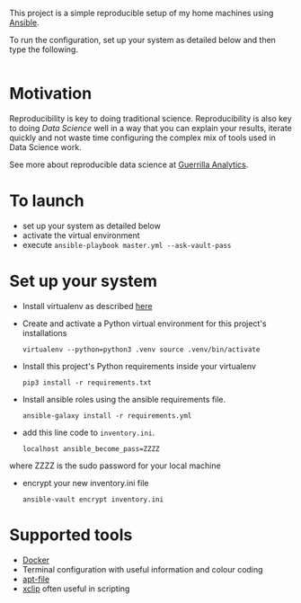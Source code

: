 This project is a simple reproducible setup of my home machines using [Ansible](https://www.ansible.com/).

To run the configuration, set up your system as detailed below and then type the following.

```

```

# Motivation

Reproducibility is key to doing traditional science. Reproducibility is also key to doing _Data Science_ well in a way that you can explain your results, iterate quickly and not waste time configuring the complex mix of tools used in Data Science work.

See more about reproducible data science at [Guerrilla Analytics](https://guerrilla-analytics.net).

# To launch

-   set up your system as detailed below
-   activate the virtual environment
-   execute `ansible-playbook master.yml --ask-vault-pass`

# Set up your system

-   Install virtualenv as described [here](https://virtualenv.pypa.io/en/latest/installation/)
-   Create and activate a Python virtual environment for this project's installations

    `virtualenv --python=python3 .venv
    source .venv/bin/activate`

-   Install this project's Python requirements inside your virtualenv

    `pip3 install -r requirements.txt`

-   Install ansible roles using the ansible requirements file.

    `ansible-galaxy install -r requirements.yml`

-   add this line code to `inventory.ini`.


    `localhost ansible_become_pass=ZZZZ`

where ZZZZ is the sudo password for your local machine

-   encrypt your new inventory.ini file

    `ansible-vault encrypt inventory.ini`

# Supported tools

-   [Docker](https://hub.docker.com/)
-   Terminal configuration with useful information and colour coding
-   [apt-file](http://manpages.ubuntu.com/manpages/precise/man1/apt-file.1.html)
-   [xclip](http://manpages.ubuntu.com/manpages/xenial/man1/xclip.1.html) often useful in scripting
